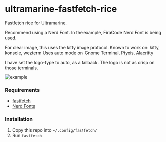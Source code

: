 # ultramarine-fastfetch-rice
Fastfetch rice for Ultramarine. 

Recommend using a Nerd Font. In the example, FiraCode Nerd Font is being used.

For clear image, this uses the kitty image protocol. 
Known to work on: kitty, konsole, wezterm
Uses auto mode on: Gnome Terminal, Ptyxis, Alacritty

I have set the logo-type to auto, as a failback. The logo is not as crisp on those terminals.

![example](https://github.com/user-attachments/assets/c6f165de-54ee-4e1c-bbc3-3d0d8cd0308b)

### Requirements

- [fastfetch](https://github.com/fastfetch-cli/fastfetch)
- [Nerd Fonts](https://www.nerdfonts.com)

### Installation

1. Copy this repo into `~/.config/fastfetch/`
2. Run `fastfetch`
